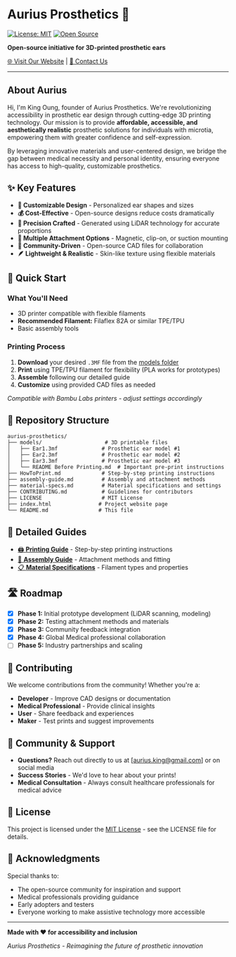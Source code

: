 # Aurius Prosthetics 🦻

[![License: MIT](https://img.shields.io/badge/License-MIT-yellow.svg)](https://opensource.org/licenses/MIT)
[![Open Source](https://badges.frapsoft.com/os/v1/open-source.svg?v=103)](https://opensource.org/)

**Open-source initiative for 3D-printed prosthetic ears**

[🌐 Visit Our Website](https://aurius.tw) | [📧 Contact Us](mailto:aurius.king@gmail.com)

---

## About Aurius

Hi, I'm King Oung, founder of Aurius Prosthetics. We're revolutionizing accessibility in prosthetic ear design through cutting-edge 3D printing technology. Our mission is to provide **affordable, accessible, and aesthetically realistic** prosthetic solutions for individuals with microtia, empowering them with greater confidence and self-expression.

By leveraging innovative materials and user-centered design, we bridge the gap between medical necessity and personal identity, ensuring everyone has access to high-quality, customizable prosthetics.

## ✨ Key Features

- **🎨 Customizable Design** - Personalized ear shapes and sizes
- **💰 Cost-Effective** - Open-source designs reduce costs dramatically
- **📐 Precision Crafted** - Generated using LiDAR technology for accurate proportions
- **🧲 Multiple Attachment Options** - Magnetic, clip-on, or suction mounting
- **🤝 Community-Driven** - Open-source CAD files for collaboration
- **🪶 Lightweight & Realistic** - Skin-like texture using flexible materials

## 🚀 Quick Start

### What You'll Need
- 3D printer compatible with flexible filaments
- **Recommended Filament:** Filaflex 82A or similar TPE/TPU
- Basic assembly tools

### Printing Process
1. **Download** your desired `.3MF` file from the [models folder](./models)
2. **Print** using TPE/TPU filament for flexibility (PLA works for prototypes)
3. **Assemble** following our detailed guide
4. **Customize** using provided CAD files as needed

*Compatible with Bambu Labs printers - adjust settings accordingly*

## 📁 Repository Structure

```
aurius-prosthetics/
├── models/                    # 3D printable files
│   ├── Ear1.3mf              # Prosthetic ear model #1
│   ├── Ear2.3mf              # Prosthetic ear model #2
│   ├── Ear3.3mf              # Prosthetic ear model #3
│   └── README Before Printing.md  # Important pre-print instructions
├── HowToPrint.md             # Step-by-step printing instructions
├── assembly-guide.md         # Assembly and attachment methods
├── material-specs.md         # Material specifications and settings
├── CONTRIBUTING.md           # Guidelines for contributors
├── LICENSE                   # MIT License
├── index.html               # Project website page
└── README.md                # This file
```

## 📖 Detailed Guides

- [🖨️ **Printing Guide**](./HowToPrint.md) - Step-by-step printing instructions
- [🔧 **Assembly Guide**](./assembly-guide.md) - Attachment methods and fitting  
- [📋 **Material Specifications**](./material-specs.md) - Filament types and properties

## 🛣️ Roadmap

- [x] **Phase 1:** Initial prototype development (LiDAR scanning, modeling)
- [x] **Phase 2:** Testing attachment methods and materials
- [x] **Phase 3:** Community feedback integration
- [x] **Phase 4:** Global Medical professional collaboration
- [ ] **Phase 5:** Industry partnerships and scaling

## 🤝 Contributing

We welcome contributions from the community! Whether you're a:
- **Developer** - Improve CAD designs or documentation
- **Medical Professional** - Provide clinical insights
- **User** - Share feedback and experiences
- **Maker** - Test prints and suggest improvements

## 💬 Community & Support

- **Questions?** Reach out directly to us at [aurius.king@gmail.com] or on social media
- **Success Stories** - We'd love to hear about your prints!
- **Medical Consultation** - Always consult healthcare professionals for medical advice

## 📄 License

This project is licensed under the [MIT License](LICENSE) - see the LICENSE file for details.

## 🙏 Acknowledgments

Special thanks to:
- The open-source community for inspiration and support
- Medical professionals providing guidance
- Early adopters and testers
- Everyone working to make assistive technology more accessible

---

**Made with ❤️ for accessibility and inclusion**

*Aurius Prosthetics - Reimagining the future of prosthetic innovation*
